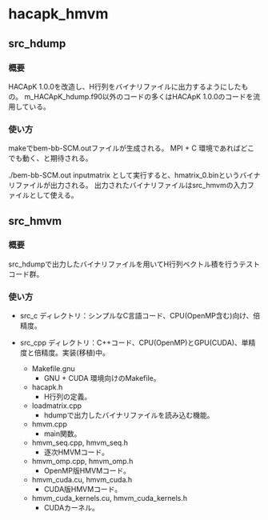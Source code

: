 # hacapk_hmvm

## src_hdump
### 概要
HACApK 1.0.0を改造し、H行列をバイナリファイルに出力するようにしたもの。
m_HACApK_hdump.f90以外のコードの多くはHACApK 1.0.0のコードを流用している。
### 使い方
makeでbem-bb-SCM.outファイルが生成される。
MPI + C 環境であればどこでも動く、と期待される。

./bem-bb-SCM.out inputmatrix
として実行すると、hmatrix_0.binというバイナリファイルが出力される。
出力されたバイナリファイルはsrc_hmvmの入力ファイルとして使える。

## src_hmvm
### 概要
src_hdumpで出力したバイナリファイルを用いてH行列ベクトル積を行うテストコード群。
### 使い方

- src_c ディレクトリ：シンプルなC言語コード、CPU(OpenMP含む)向け、倍精度。

- src_cpp ディレクトリ：C++コード、CPU(OpenMP)とGPU(CUDA)、単精度と倍精度。実装(移植)中。
  - Makefile.gnu
    - GNU + CUDA 環境向けのMakefile。
  - hacapk.h
    - H行列の定義。
  - loadmatrix.cpp
    - hdumpで出力したバイナリファイルを読み込む機能。
  - hmvm.cpp
    - main関数。
  - hmvm_seq.cpp, hmvm_seq.h
    - 逐次HMVMコード。
  - hmvm_omp.cpp, hmvm_omp.h
    - OpenMP版HMVMコード。
  - hmvm_cuda.cu, hmvm_cuda.h
    - CUDA版HMVMコード。
  - hmvm_cuda_kernels.cu, hmvm_cuda_kernels.h
    - CUDAカーネル。



